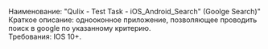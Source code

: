  Наименование: "Qulix - Test Task - iOS_Android_Search" (Goolge Search)" \
  Краткое описание: однооконное приложение, позволяющее проводить поиск в google по указанному критерию. \
  Требования: IOS 10+.
